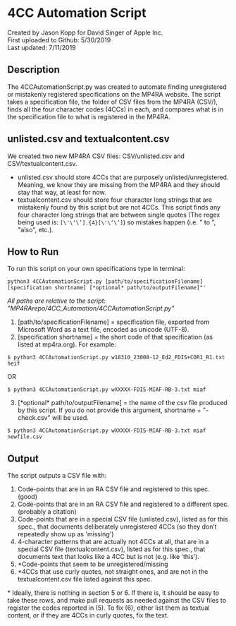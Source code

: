# 4CC Automation Script
Created by Jason Kopp for David Singer of Apple Inc.  
First uploaded to Github: 5/30/2019  
Last updated: 7/11/2019  

## Description
The 4CCAutomationScript.py was created to automate finding unregistered or mistakenly registered specifications on the MP4RA website. The script takes a specification file, the folder of CSV files from the MP4RA (CSV/), finds all the four character codes (4CCs) in each, and compares what is in the specification file to what is registered in the MP4RA.

## unlisted.csv and textualcontent.csv
We created two new MP4RA CSV files: CSV/unlisted.csv and CSV/textualcontent.csv.
- unlisted.csv should store 4CCs that are purposely unlisted/unregistered. Meaning, we know they are missing from the MP4RA and they should stay that way, at least for now.
- textualcontent.csv should store four character long strings that are mistakenly found by this script but are not 4CCs. This script finds any four character long strings that are between single quotes (The regex being used is: `[\'\‘\’].{4}[\'\‘\’]`) so mistakes happen (i.e. " to ", "also", etc.).

## How to Run
To run this script on your own specifications type in terminal:
```
python3 4CCAutomationScript.py [path/to/specificationFilename] [specification shortname] [*optional* path/to/outputFilename]"'
```
*All paths are relative to the script: "MP4RArepo/4CC_Automation/4CCAutomationScript.py"*

1. [path/to/specificationFilename] = specification file, exported from Microsoft Word as a text file, encoded as unicode (UTF-8).
2. [specification shortname] = the short code of that specification (as listed at mp4ra.org). For example:
```
$ python3 4CCAutomationScript.py w18310_23008-12_Ed2_FDIS+COR1_R1.txt heif
```
OR
```
$ python3 4CCAutomationScript.py wXXXXX-FDIS-MIAF-RB-3.txt miaf
```
3. [\*optional\* path/to/outputFilename] = the name of the csv file produced by this script. If you do not provide this argument, shortname + "-check.csv" will be used.
```
$ python3 4CCAutomationScript.py wXXXXX-FDIS-MIAF-RB-3.txt miaf newfile.csv
```

## Output
The script outputs a CSV file with:

1. Code-points that are in an RA CSV file and registered to this spec. (good)
2. Code-points that are in an RA CSV file and registered to a different spec. (probably a citation)
3. Code-points that are in a special CSV file (unlisted.csv), listed as for this spec., that documents deliberately unregistered 4CCs (so they don’t repeatedly show up as 'missing')
4. 4-character patterns that are actually not 4CCs at all, that are in a special CSV file (textualcontent.csv), listed as for this spec., that documents text that looks like a 4CC but is not (e.g. like ’this’).
5. \*Code-points that seem to be unregistered/missing
6. \*4CCs that use curly quotes, not straight ones, and are not in the textualcontent.csv file listed against this spec.

\* Ideally, there is nothing in section 5 or 6. If there is, it should be easy to take these rows, and make pull requests as needed against the CSV files to register the codes reported in (5). To fix (6), either list them as textual content, or if they are 4CCs in curly quotes, fix the text.
